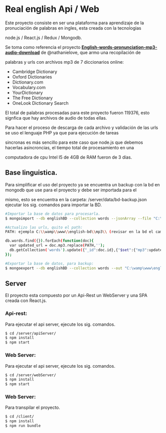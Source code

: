 # Real english Api / Web
Este proyecto consiste en ser una plataforma para aprendizaje de la pronuciación de palabras en ingles, esta creada con la tecnologias 

node.js / React.js / Redux / Mongodb.

Se toma como referencia el proyecto **[English-words-pronunciation-mp3-audio-download]** de @nathanielove, que armo una recopílación de 

palabras y urls con archivos mp3 de 7 diccionarios online:
- Cambridge Dictionary
- Oxford Dictionaries
- Dictionary.com
- Vocabulary.com
- YourDictionary
- The Free Dictionary
- OneLook Dictionary Search

El total de palabras procesadas para este proyecto fueron 119376, esto signfica que hay archivos de audio de todas ellas.

Para hacer el proceso de descarga de cada archivo y validación de las urls se uso el lenguaje PHP ya que para ejecución de tareas 

sincronas es más sencillo para este caso que node.js que debemos hacerlas asincroncias, el tiempo total de procesamiento en una 

computadora de cpu Intel I5 de 4GB de RAM fueron de 3 días.

[English-words-pronunciation-mp3-audio-download]:https://github.com/nathanielove/English-words-pronunciation-mp3-audio-download

## Base linguistica.
Para simplificar el uso del proyecto ya se encuentra un backup con la bd en mongodb que use para el proyecto y debe ser importada para el 

mismo, esto se encuentra en la carpeta: /server/data/bd-backup.json ejecutar los sig. comandos para importar la BD.

```sh
#Importar la base de datos para procesarla.
$ mongoimport --db englishBD --collection words --jsonArray --file "C:\wamp\www\english-bd\data\origin-bd.json"

#Actualizo las urls, quito el path:
PATH: ejemplo C:\\wamp\\www\\english-bd\\mp3\\ (revisar en la bd el campo mp3).

db.words.find({}).forEach(function(doc){
  var updated_url = doc.mp3.replace(PATH,'');
  db.getCollection('words').update({"_id":doc.id},{"$set":{"mp3":updated_url}});	
});

#Exportar la base de datos, para backup:
$ mongoexport --db englishBD --collection words --out "C:\wamp\www\english-bd\data\bd-backup.json"
```

## Server
El proyecto esta compuesto por un Api-Rest un WebServer y una SPA creada con React.js.

### Api-rest:
Para ejecutar el api server, ejecute los sig. comandos.

```sh
$ cd /server/apiServer/
$ npm install
$ npm start
```

### Web Server:
Para ejecutar el api server, ejecute los sig. comandos.

```sh
$ cd /server/webServer/
$ npm install
$ npm start
```

### Web Server:
Para transpilar el proyecto.

```sh
$ cd /client/
$ npm install
$ npm run bundle
```
